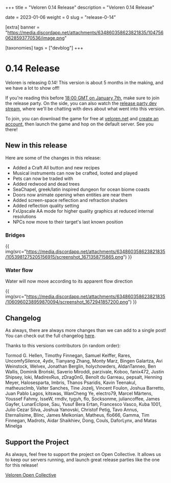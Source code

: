 +++
title = "Veloren 0.14 Release"
description = "Veloren 0.14 Release"

date = 2023-01-06
weight = 0
slug = "release-0-14"

[extra]
banner = "https://media.discordapp.net/attachments/634860358623821835/1047560628593770536/image.png"

[taxonomies]
tags = ["devblog"]
+++

# 0.14 Release

Veloren is releasing 0.14! This version is about 5 months in the making, and we
have a lot to show off!

If you're reading this before [18:00 GMT on January
7th](https://everytimezone.com/s/2609befe), make sure to join the release party.
On the side, you can also watch the [release party dev
stream](https://www.youtube.com/watch?v=Ry9Z8Nr6RHM), where we'll be chatting
with devs about what went into this version.

To join, you can download the game for free at
[veloren.net](https://veloren.net/download) and [create an
account](https://veloren.net/account/), then launch the game and hop on the
default server. See you there!

## New in this release

Here are some of the changes in this release:

- Added a Craft All button and new recipes
- Musical instruments can now be crafted, looted and played
- Pets can now be traded with
- Added redwood and dead trees
- SeaChapel, greek/latin inspired dungeon for ocean biome coasts
- Doors now animate opening when entities are near them
- Added screen-space reflection and refraction shaders
- Added reflection quality setting
- FxUpscale AA mode for higher quality graphics at reduced internal resolutions
- NPCs now move to their target's last known position

### Bridges

{{
  img(src="https://media.discordapp.net/attachments/634860358623821835/1053981275205156915/screenshot_1671358715865.png")
}}

### Water flow

Water will now move according to its apparent flow direction

{{
  img(src="https://media.discordapp.net/attachments/634860358623821835/1060960238959870094/screenshot_1672941857200.png")
}}

## Changelog

As always, there are always more changes than we can add to a single post! You
can check out the full changelog
[here](https://gitlab.com/veloren/veloren/-/blob/master/CHANGELOG.md#unreleased).

Thanks to this versions contributors (in random order):

Tormod G. Hellen, Timothy Finnegan, Samuel Keiffer, Rares, UncomfySilence, 4ydx,
Tianyang Zhang, Monty Marz, Bingen Galartza, Avi Weinstock, Welvex, Jonathan
Berglin, holychowders, AldanTanneo, Ben Wallis, Dominik Broński, Saverio
Miroddi, parzivale, Koboo, fanix472, Justin Shipsey, loki, MadirexRus, zDrag0nG,
Benoît du Garreau, pepsalt, Henning Meyer, Halosesparta, Imbris, Thanos
Psaridis, Kavin Teenakul, matheusclmb, Valter Sanches, Tine Jozelj, Vincent
Foulon, Joshua Barretto, Juan Pablo Lagos, kitswas, WanCheng Ye, electro79,
Marcel Märtens, Youssef Fahmy, IsseW, rmdlv, tygyh, flo, Socksonme,
juliancoffee, James Gayfer, LunarEclipse, Sau, Yusuf Bera Ertan, Francesco
Vasco, Kuba 1001, Julio Cezar Silva, Joshua Yanovski, Christof Petig, Tavo
Annus, Eternalisime, Blinc, James Melkonian, Matheus, flo666, Gamma, Tim
Finnegan, Madrots, Aidar Shaikhiev, Dong, Couls, DaforLynx, and Matas Minelga

## Support the Project

As always, feel free to support the project on Open Collective. It allows us to
keep our servers running, and launch great release parties like the one for this
release!

[Veloren Open Collective](https://opencollective.com/veloren)
